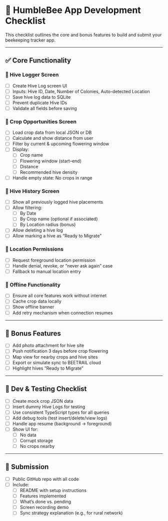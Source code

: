 # 🐝 HumbleBee App Development Checklist

This checklist outlines the core and bonus features to build and submit your beekeeping tracker app.

---

## ✅ Core Functionality

### 🐝 Hive Logger Screen
- [ ] Create Hive Log screen UI
- [ ] Inputs: Hive ID, Date, Number of Colonies, Auto-detected Location
- [ ] Save hive log data to SQLite
- [ ] Prevent duplicate Hive IDs
- [ ] Validate all fields before saving

### 🌾 Crop Opportunities Screen
- [ ] Load crop data from local JSON or DB
- [ ] Calculate and show distance from user
- [ ] Filter by current & upcoming flowering window
- [ ] Display:
  - [ ] Crop name
  - [ ] Flowering window (start–end)
  - [ ] Distance
  - [ ] Recommended hive density
- [ ] Handle empty state: No crops in range

### 📖 Hive History Screen
- [ ] Show all previously logged hive placements
- [ ] Allow filtering:
  - [ ] By Date
  - [ ] By Crop name (optional if associated)
  - [ ] By Location radius (bonus)
- [ ] Allow deleting a hive log
- [ ] Allow marking a hive as “Ready to Migrate”

### 📍 Location Permissions
- [ ] Request foreground location permission
- [ ] Handle denial, revoke, or “never ask again” case
- [ ] Fallback to manual location entry

### 📡 Offline Functionality
- [ ] Ensure all core features work without internet
- [ ] Cache crop data locally
- [ ] Show offline banner
- [ ] Add retry mechanism when connection resumes

---

## 🌟 Bonus Features
- [ ] Add photo attachment for hive site
- [ ] Push notification 3 days before crop flowering
- [ ] Map view for nearby crops and hive sites
- [ ] Export or simulate sync to BEETRAIL cloud
- [ ] Highlight hives “Ready to Migrate”

---

## 🧪 Dev & Testing Checklist
- [ ] Create mock crop JSON data
- [ ] Insert dummy Hive Logs for testing
- [ ] Use consistent TypeScript types for all queries
- [ ] Add debug tools (test insert/delete/view logs)
- [ ] Handle app resume (background → foreground)
- [ ] Show UI for:
  - [ ] No data
  - [ ] Corrupt storage
  - [ ] No crops nearby

---

## 🚀 Submission
- [ ] Public GitHub repo with all code
- [ ] Include:
  - [ ] README with setup instructions
  - [ ] Features implemented
  - [ ] What’s done vs. pending
  - [ ] Screen recording demo
  - [ ] Sync strategy explanation (e.g., for rural network)
